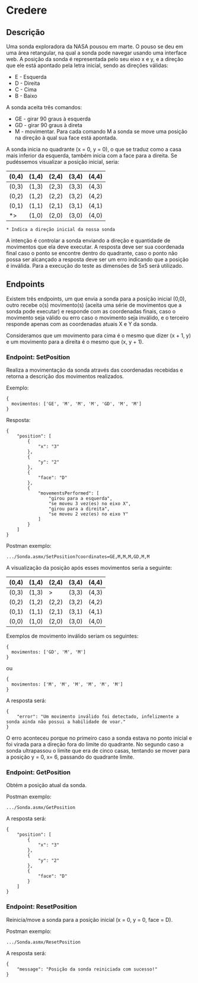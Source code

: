 # Credere

## Descrição
Uma sonda exploradora da NASA pousou em marte. O pouso se deu em uma área retangular, na qual a sonda pode navegar usando uma interface web. A posição da sonda é representada pelo seu eixo x e y, e a direção que ele está apontado pela letra inicial, sendo as direções válidas:

* E - Esquerda
* D - Direita
* C - Cima
* B - Baixo

A sonda aceita três comandos:

* GE - girar 90 graus à esquerda
* GD - girar 90 graus à direta
* M - movimentar. Para cada comando M a sonda se move uma posição na direção à qual sua face está apontada.

A sonda inicia no quadrante (x = 0, y = 0), o que se traduz como a casa mais inferior da esquerda, também inicia com a face para a direita. Se pudéssemos visualizar a posição inicial, seria:

(0,4) | (1,4) | (2,4) | (3,4) | (4,4)
--- | --- | --- | --- | ---
(0,3) | (1,3) | (2,3) | (3,3) | (4,3)
(0,2) | (1,2) | (2,2) | (3,2) | (4,2)
(0,1) | (1,1) | (2,1) | (3,1) | (4,1)
  *> | (1,0) | (2,0) | (3,0) | (4,0)

```
* Indica a direção inicial da nossa sonda
```

A intenção é controlar a sonda enviando a direção e quantidade de movimentos que ela deve executar. A resposta deve ser sua coordenada final caso o ponto se encontre dentro do quadrante, caso o ponto não possa ser alcançado a resposta deve ser um erro indicando que a posição é inválida. Para a execução do teste as dimensões de 5x5 será utilizado.

## Endpoints
Existem três endpoints, um que envia a sonda para a posição inicial (0,0), outro recebe o(s) movimento(s) (aceita uma série de movimentos que a sonda pode executar) e responde com as coordenadas finais, caso o movimento seja válido ou erro caso o movimento seja inválido, e o terceiro responde apenas com as coordenadas atuais X e Y da sonda.

Consideramos que um movimento para cima é o mesmo que dizer (x + 1, y) e um movimento para a direita é o mesmo que (x, y + 1).


### Endpoint: SetPosition
Realiza a movimentação da sonda através das coordenadas recebidas e retorna a descrição dos movimentos realizados.

Exemplo:

```
{
  movimentos: ['GE', 'M', 'M', 'M', 'GD', 'M', 'M']
}
```

Resposta:

```
{
    "position": [
        {
            "x": "3"
        },
        {
            "y": "2"
        },
        {
            "face": "D"
        },
        {
            "movementsPerformed": [
                "girou para a esquerda",
                "se moveu 3 vez(es) no eixo X",
                "girou para a direita",
                "se moveu 2 vez(es) no eixo Y"
            ]
        }
    ]
}
```

Postman exemplo:

```
.../Sonda.asmx/SetPosition?coordinates=GE,M,M,M,GD,M,M
```

A visualização da posição após esses movimentos seria a seguinte:

(0,4) | (1,4) | (2,4) | (3,4) | (4,4)
--- | --- | --- | --- | ---
(0,3) | (1,3) |  > | (3,3) | (4,3)
(0,2) | (1,2) | (2,2) | (3,2) | (4,2)
(0,1) | (1,1) | (2,1) | (3,1) | (4,1)
(0,0) | (1,0) | (2,0) | (3,0) | (4,0)

Exemplos de movimento inválido seriam os seguintes:

```
{
  movimentos: ['GD', 'M', 'M']
}
```

ou

```
{
  movimentos: ['M', 'M', 'M', 'M', 'M', 'M']
}
```

A resposta será:

```
{
    "error": "Um movimento inválido foi detectado, infelizmente a sonda ainda não possui a habilidade de voar."
}
```

O erro aconteceu porque no primeiro caso a sonda estava no ponto inicial e foi virada para a direção fora do limite do quadrante. No segundo caso a sonda ultrapassou o limite que era de cinco casas, tentando se mover para a posição y = 0, x= 6, passando do quadrante limite.

### Endpoint: GetPosition
Obtém a posição atual da sonda.

Postman exemplo:

```
.../Sonda.asmx/GetPosition
```

A resposta será:

```
{
    "position": [
        {
            "x": "3"
        },
        {
            "y": "2"
        },
        {
            "face": "D"
        }
    ]
}
```

### Endpoint: ResetPosition
Reinicia/move a sonda para a posição inicial (x = 0, y = 0, face = D).

Postman exemplo:

```
.../Sonda.asmx/ResetPosition
```

A resposta será:

```
{
    "message": "Posição da sonda reiniciada com sucesso!"
}
```
